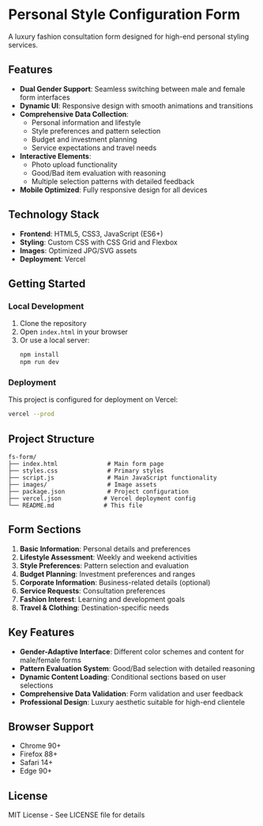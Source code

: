 # Personal Style Configuration Form

A luxury fashion consultation form designed for high-end personal styling services.

## Features

- **Dual Gender Support**: Seamless switching between male and female form interfaces
- **Dynamic UI**: Responsive design with smooth animations and transitions
- **Comprehensive Data Collection**: 
  - Personal information and lifestyle
  - Style preferences and pattern selection
  - Budget and investment planning
  - Service expectations and travel needs
- **Interactive Elements**: 
  - Photo upload functionality
  - Good/Bad item evaluation with reasoning
  - Multiple selection patterns with detailed feedback
- **Mobile Optimized**: Fully responsive design for all devices

## Technology Stack

- **Frontend**: HTML5, CSS3, JavaScript (ES6+)
- **Styling**: Custom CSS with CSS Grid and Flexbox
- **Images**: Optimized JPG/SVG assets
- **Deployment**: Vercel

## Getting Started

### Local Development

1. Clone the repository
2. Open `index.html` in your browser
3. Or use a local server:
   ```bash
   npm install
   npm run dev
   ```

### Deployment

This project is configured for deployment on Vercel:

```bash
vercel --prod
```

## Project Structure

```
fs-form/
├── index.html              # Main form page
├── styles.css              # Primary styles
├── script.js               # Main JavaScript functionality
├── images/                 # Image assets
├── package.json            # Project configuration
├── vercel.json            # Vercel deployment config
└── README.md              # This file
```

## Form Sections

1. **Basic Information**: Personal details and preferences
2. **Lifestyle Assessment**: Weekly and weekend activities
3. **Style Preferences**: Pattern selection and evaluation
4. **Budget Planning**: Investment preferences and ranges
5. **Corporate Information**: Business-related details (optional)
6. **Service Requests**: Consultation preferences
7. **Fashion Interest**: Learning and development goals
8. **Travel & Clothing**: Destination-specific needs

## Key Features

- **Gender-Adaptive Interface**: Different color schemes and content for male/female forms
- **Pattern Evaluation System**: Good/Bad selection with detailed reasoning
- **Dynamic Content Loading**: Conditional sections based on user selections
- **Comprehensive Data Validation**: Form validation and user feedback
- **Professional Design**: Luxury aesthetic suitable for high-end clientele

## Browser Support

- Chrome 90+
- Firefox 88+
- Safari 14+
- Edge 90+

## License

MIT License - See LICENSE file for details
